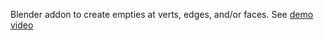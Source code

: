 Blender addon to create empties at verts, edges, and/or faces. See [demo video](https://www.youtube.com/watch?v=1XHZL3BMYok)
